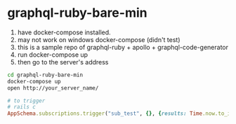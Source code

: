 # graphql-ruby-bare-min

1. have docker-compose installed.
1. may not work on windows docker-compose (didn't test)
1. this is a sample repo of graphql-ruby + apollo + graphql-code-generator
1. run docker-compose up
1. then go to the server's address

```bash
cd graphql-ruby-bare-min
docker-compose up
open http://your_server_name/
```


```rb
# to trigger
# rails c 
AppSchema.subscriptions.trigger("sub_test", {}, {results: Time.now.to_i })
```
